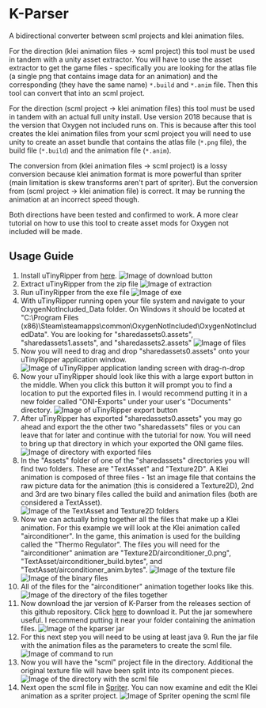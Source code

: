 # K-Parser

A bidirectional converter between scml projects and klei animation files.

For the direction (klei animation files -> scml project) this tool must be used in tandem with a unity asset extractor. You will have to use the asset extractor to get the game files - specifically you are looking for the
atlas file (a single png that contains image data for an animation) and the corresponding (they have the same name)
`*.build` and `*.anim` file. Then this tool can convert that into an scml project.

For the direction (scml project -> klei animation files) this tool must be used in tandem with an actual full unity
install. Use version 2018 because that is the version that Oxygen not included runs on. This is because after this
tool creates the klei animation files from your scml project you will need to use unity to create an asset bundle
that contains the atlas file (`*.png` file), the build file (`*.build`) and the animation file (`*.anim`).

The conversion from (klei animation files -> scml project) is a lossy conversion because klei animation format is more powerful than spriter (main limitation is skew transforms aren't part of spriter). But the conversion from (scml project -> klei animation file) is correct. It may be running the animation at an incorrect speed though.

Both directions have been tested and confirmed to work. A more clear tutorial on how to use this tool to create asset mods for Oxygen not included will be made.

## Usage Guide

1. Install uTinyRipper from [here](https://github.com/mafaca/UtinyRipper).
![Image of download button](tut_step_0.png)
2. Extract uTinyRipper from the zip file
![Image of extraction](tut_step_1.png)
3. Run uTinyRipper from the exe file
![Image of exe](tut_step_2.png)
4. With uTinyRipper running open your file system and navigate to your OxygenNotIncluded_Data folder. On Windows it should be located at "C:\Program Files (x86)\Steam\steamapps\common\OxygenNotIncluded\OxygenNotIncludedData". You are looking for "sharedassets0.assets", "sharedassets1.assets", and "sharedassets2.assets"
![Image of files](tut_step_3.png)
5. Now you will need to drag and drop "sharedassets0.assets" onto your uTinyRipper application window.
![Image of uTinyRipper application landing screen with drag-n-drop](tut_step_4.png)
6. Now your uTinyRipper should look like this with a large export button in the middle. When you click this button it will prompt you to find a location to put the exported files in. I would recommend putting it in a new folder called "ONI-Exports" under your user's "Documents" directory.
![Image of uTinyRipper export button](tut_step_5.png)
7. After uTinyRipper has exported "sharedassets0.assets" you may go ahead and export the the other two "sharedassets" files or you can leave that for later and continue with the tutorial for now. You will need to bring up that directory in which your exported the ONI game files.
![Image of directory with exported files](tut_step_6.png)
8. In the "Assets" folder of one of the "sharedassets" directories you will find two folders. These are "TextAsset" and "Texture2D". A Klei animation is composed of three files - 1st an image file that contains the raw picture data for the animation (this is considered a Texture2D), 2nd and 3rd are two binary files called the build and animation files (both are considered a TextAsset).
![Image of the TextAsset and Texture2D folders](tut_step_7.png)
9. Now we can actually bring together all the files that make up a Klei animation. For this example we will look at the Klei animation called "airconditioner". In the game, this animation is used for the building called the "Thermo Regulator". The files you will need for the "airconditioner" animation are "Texture2D/airconditioner_0.png", "TextAsset/airconditioner_build.bytes", and "TextAsset/airconditioner_anim.bytes".
![Image of the texture file](tut_step_8a.png)
![Image of the binary files](tut_step_8b.png)
10. All of the files for the "airconditioner" animation together looks like this.
![Image of the directory of the files together](tut_step_9.png)
11. Now download the jar version of K-Parser from the releases section of this github repository. Click [here](https://github.com/daviscook477/kparser/releases) to download it. Put the jar somewhere useful. I recommend putting it near your folder containing the animation files.
![Image of the kparser jar](tut_step_10.png)
12. For this next step you will need to be using at least java 9. Run the jar file with the animation files as the parameters to create the scml file.
![Image of command to run](tut_step_11.png)
13. Now you will have the "scml" project file in the directory. Additional the original texture file will have been split into its component pieces.
![Image of the directory with the scml file](tut_step_12.png)
14. Next open the scml file in [Spriter](https://brashmonkey.com/). You can now examine and edit the Klei animation as a spriter project.
![Image of Spriter opening the scml file](tut_step_13.png)